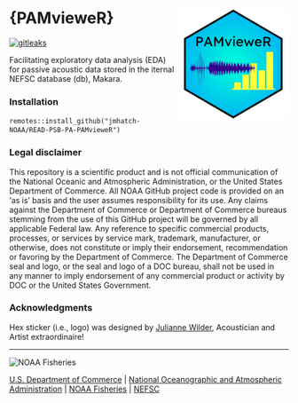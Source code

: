 # {PAMvieweR} <a href='https://jmhatch-noaa.github.io/READ-PSB-PA-PAMvieweR/'><img src='man/figures/logo.png' style="float:right; height:200px;"/></a>

[![gitleaks](https://github.com/jmhatch-NOAA/READ-PSB-PA-PAMvieweR/actions/workflows/secretScan.yml/badge.svg)](https://github.com/jmhatch-NOAA/READ-PSB-PA-PAMvieweR/actions/workflows/secretScan.yml)

Facilitating exploratory data analysis (EDA) for passive acoustic data stored in the iternal NEFSC database (db), Makara.

### Installation

``` 
remotes::install_github("jmhatch-NOAA/READ-PSB-PA-PAMvieweR")
```

### Legal disclaimer

This repository is a scientific product and is not official communication of the National Oceanic and Atmospheric Administration, or the United States Department of Commerce. All NOAA GitHub project code is provided on an ‘as is’ basis and the user assumes responsibility for its use. Any claims against the Department of Commerce or Department of Commerce bureaus stemming from the use of this GitHub project will be governed by all applicable Federal law. Any reference to specific commercial products, processes, or services by service mark, trademark, manufacturer, or otherwise, does not constitute or imply their endorsement, recommendation or favoring by the Department of Commerce. The Department of Commerce seal and logo, or the seal and logo of a DOC bureau, shall not be used in any manner to imply endorsement of any commercial product or activity by DOC or the United States Government.

### Acknowledgments

Hex sticker (i.e., logo) was designed by [Julianne Wilder](mailto:julianne.wilder@noaa.gov?subject={PAMvieweR}%20Logo), Acoustician and Artist extraordinaire!

---

<img src="https://raw.githubusercontent.com/nmfs-fish-tools/nmfspalette/main/man/figures/noaa-fisheries-rgb-2line-horizontal-small.png" width="185" alt="NOAA Fisheries">

[U.S. Department of Commerce](https://www.commerce.gov/) | [National Oceanographic and Atmospheric Administration](https://www.noaa.gov) | [NOAA Fisheries](https://www.fisheries.noaa.gov/) | [NEFSC](https://www.fisheries.noaa.gov/about/northeast-fisheries-science-center)
